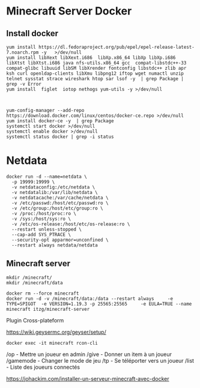 # Minecraft Server Docker

## Install docker
```
yum install https://dl.fedoraproject.org/pub/epel/epel-release-latest-7.noarch.rpm -y   >/dev/null  
yum install libXext libXext.i686  libXp.x86_64 libXp libXp.i686 libXtst libXtst.i686 java nfs-utils.x86_64 gcc  compat-libstdc++-33 compat-glibc libuuid libSM libXrender fontconfig libstdc++ zlib apr ksh curl openldap-clients libXmu libpng12 iftop wget numactl unzip telnet sysstat strace wireshark htop sar lsof -y  | grep Package | grep -v Error
yum install  figlet  iotop nethogs yum-utils -y >/dev/null  



yum-config-manager --add-repo https://download.docker.com/linux/centos/docker-ce.repo >/dev/null
yum install docker-ce -y  | grep Package 
systemctl start docker >/dev/null
systemctl enable docker >/dev/null
systemctl status docker | grep -i status
```

# Netdata

```
docker run -d --name=netdata \
  -p 19999:19999 \
  -v netdataconfig:/etc/netdata \
  -v netdatalib:/var/lib/netdata \
  -v netdatacache:/var/cache/netdata \
  -v /etc/passwd:/host/etc/passwd:ro \
  -v /etc/group:/host/etc/group:ro \
  -v /proc:/host/proc:ro \
  -v /sys:/host/sys:ro \
  -v /etc/os-release:/host/etc/os-release:ro \
  --restart unless-stopped \
  --cap-add SYS_PTRACE \
  --security-opt apparmor=unconfined \
  --restart always netdata/netdata
  ```

## Minecraft server

```
mkdir /minecraft/
mkdir /minecraft/data

docker rm --force minecraft
docker run -d -v /minecraft/data:/data --restart always     -e TYPE=SPIGOT  -e VERSION=1.19.3 -p 25565:25565     -e EULA=TRUE --name minecraft itzg/minecraft-server

```

Plugin Cross-plateform

https://wiki.geysermc.org/geyser/setup/


```
docker exec -it minecraft rcon-cli
```

/op <player> - Mettre un joueur en admin
/give <player> <item> - Donner un item à un joueur
/gamemode <mode> - Changer le mode de jeu
/tp <player> - Se téléporter vers un joueur
/list - Liste des joueurs connectés



https://johackim.com/installer-un-serveur-minecraft-avec-docker


